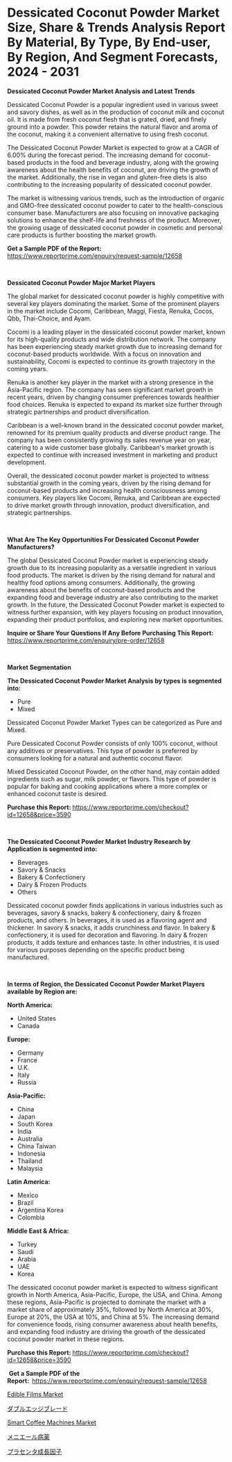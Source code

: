 <p><h1>Dessicated Coconut Powder Market Size, Share & Trends Analysis Report By Material, By Type, By End-user, By Region, And Segment Forecasts, 2024 - 2031</h1></p><p><strong>Dessicated Coconut Powder Market Analysis and Latest Trends</strong></p>
<p><p>Dessicated Coconut Powder is a popular ingredient used in various sweet and savory dishes, as well as in the production of coconut milk and coconut oil. It is made from fresh coconut flesh that is grated, dried, and finely ground into a powder. This powder retains the natural flavor and aroma of the coconut, making it a convenient alternative to using fresh coconut.</p><p>The Dessicated Coconut Powder Market is expected to grow at a CAGR of 6.00% during the forecast period. The increasing demand for coconut-based products in the food and beverage industry, along with the growing awareness about the health benefits of coconut, are driving the growth of the market. Additionally, the rise in vegan and gluten-free diets is also contributing to the increasing popularity of dessicated coconut powder.</p><p>The market is witnessing various trends, such as the introduction of organic and GMO-free dessicated coconut powder to cater to the health-conscious consumer base. Manufacturers are also focusing on innovative packaging solutions to enhance the shelf-life and freshness of the product. Moreover, the growing usage of dessicated coconut powder in cosmetic and personal care products is further boosting the market growth.</p></p>
<p><strong>Get a Sample PDF of the Report:&nbsp;</strong> <a href="https://www.reportprime.com/enquiry/request-sample/12658">https://www.reportprime.com/enquiry/request-sample/12658</a></p>
<p>&nbsp;</p>
<p><strong>Dessicated Coconut Powder Major Market Players</strong></p>
<p><p>The global market for dessicated coconut powder is highly competitive with several key players dominating the market. Some of the prominent players in the market include Cocomi, Caribbean, Maggi, Fiesta, Renuka, Cocos, Qbb, Thai-Choice, and Ayam.</p><p>Cocomi is a leading player in the dessicated coconut powder market, known for its high-quality products and wide distribution network. The company has been experiencing steady market growth due to increasing demand for coconut-based products worldwide. With a focus on innovation and sustainability, Cocomi is expected to continue its growth trajectory in the coming years.</p><p>Renuka is another key player in the market with a strong presence in the Asia-Pacific region. The company has seen significant market growth in recent years, driven by changing consumer preferences towards healthier food choices. Renuka is expected to expand its market size further through strategic partnerships and product diversification.</p><p>Caribbean is a well-known brand in the dessicated coconut powder market, renowned for its premium quality products and diverse product range. The company has been consistently growing its sales revenue year on year, catering to a wide customer base globally. Caribbean's market growth is expected to continue with increased investment in marketing and product development.</p><p>Overall, the dessicated coconut powder market is projected to witness substantial growth in the coming years, driven by the rising demand for coconut-based products and increasing health consciousness among consumers. Key players like Cocomi, Renuka, and Caribbean are expected to drive market growth through innovation, product diversification, and strategic partnerships.</p></p>
<p>&nbsp;</p>
<p><strong>What Are The Key Opportunities For Dessicated Coconut Powder Manufacturers?</strong></p>
<p><p>The global Dessicated Coconut Powder market is experiencing steady growth due to its increasing popularity as a versatile ingredient in various food products. The market is driven by the rising demand for natural and healthy food options among consumers. Additionally, the growing awareness about the benefits of coconut-based products and the expanding food and beverage industry are also contributing to the market growth. In the future, the Dessicated Coconut Powder market is expected to witness further expansion, with key players focusing on product innovation, expanding their product portfolios, and exploring new market opportunities.</p></p>
<p><strong>Inquire or Share Your Questions If Any Before Purchasing This Report:</strong> <a href="https://www.reportprime.com/enquiry/pre-order/12658">https://www.reportprime.com/enquiry/pre-order/12658</a></p>
<p>&nbsp;</p>
<p><strong>Market Segmentation</strong></p>
<p><strong>The Dessicated Coconut Powder Market Analysis by types is segmented into:</strong></p>
<p><ul><li>Pure</li><li>Mixed</li></ul></p>
<p><p>Dessicated Coconut Powder Market Types can be categorized as Pure and Mixed. </p><p>Pure Dessicated Coconut Powder consists of only 100% coconut, without any additives or preservatives. This type of powder is preferred by consumers looking for a natural and authentic coconut flavor.</p><p>Mixed Dessicated Coconut Powder, on the other hand, may contain added ingredients such as sugar, milk powder, or flavors. This type of powder is popular for baking and cooking applications where a more complex or enhanced coconut taste is desired.</p></p>
<p><strong>Purchase this Report:&nbsp;</strong><a href="https://www.reportprime.com/checkout?id=12658&price=3590">https://www.reportprime.com/checkout?id=12658&price=3590</a></p>
<p>&nbsp;</p>
<p><strong>The Dessicated Coconut Powder Market Industry Research by Application is segmented into:</strong></p>
<p><ul><li>Beverages</li><li>Savory & Snacks</li><li>Bakery & Confectionery</li><li>Dairy & Frozen Products</li><li>Others</li></ul></p>
<p><p>Dessicated coconut powder finds applications in various industries such as beverages, savory & snacks, bakery & confectionery, dairy & frozen products, and others. In beverages, it is used as a flavoring agent and thickener. In savory & snacks, it adds crunchiness and flavor. In bakery & confectionery, it is used for decoration and flavoring. In dairy & frozen products, it adds texture and enhances taste. In other industries, it is used for various purposes depending on the specific product being manufactured.</p></p>
<p>&nbsp;</p>
<p><strong>In terms of Region, the Dessicated Coconut Powder Market Players available by Region are:</strong></p>
<p>
    <p> <strong> North America: </strong>
        <ul>
            <li>United States</li>
            <li>Canada</li>
        </ul>
        </p> 
    <p> <strong> Europe: </strong>
        <ul>
            <li>Germany</li>
            <li>France</li>
            <li>U.K.</li>
            <li>Italy</li>
            <li>Russia</li>
        </ul>
        </p> 
    <p> <strong> Asia-Pacific: </strong>
        <ul>
            <li>China</li>
            <li>Japan</li>
            <li>South Korea</li>
            <li>India</li>
            <li>Australia</li>
            <li>China Taiwan</li>
            <li>Indonesia</li>
            <li>Thailand</li>
            <li>Malaysia</li>
        </ul>
        </p> 
    <p> <strong> Latin America: </strong>
        <ul>
            <li>Mexico</li>
            <li>Brazil</li>
            <li>Argentina Korea</li>
            <li>Colombia</li>
        </ul>
        </p> 
    <p> <strong> Middle East & Africa: </strong>
        <ul>
            <li>Turkey</li>
            <li>Saudi</li>
            <li>Arabia</li>
            <li>UAE</li>
            <li>Korea</li>
        </ul>
    </p>
    </p>
<p><p>The dessicated coconut powder market is expected to witness significant growth in North America, Asia-Pacific, Europe, the USA, and China. Among these regions, Asia-Pacific is projected to dominate the market with a market share of approximately 35%, followed by North America at 30%, Europe at 20%, the USA at 10%, and China at 5%. The increasing demand for convenience foods, rising consumer awareness about health benefits, and expanding food industry are driving the growth of the dessicated coconut powder market in these regions.</p></p>
<p><strong>Purchase this Report: </strong><a href="https://www.reportprime.com/checkout?id=12658&price=3590">https://www.reportprime.com/checkout?id=12658&price=3590</a></p>
<p>&nbsp;<strong>Get a Sample PDF of the Report:&nbsp;&nbsp;</strong><a href="https://www.reportprime.com/enquiry/request-sample/12658">https://www.reportprime.com/enquiry/request-sample/12658</a></p>
<p><strong></strong></p>
<p><p><a href="https://github.com/myacatherineblakecaczo9vcsw/Market-Research-Report-List-2/blob/main/edible-films-market.md">Edible Films Market</a></p><p><a href="https://github.com/SarahFahey88/Market-Research-Report-List-1/blob/main/486624917257.md">ダブルエッジブレード</a></p><p><a href="https://github.com/okotobwrhuteie/Market-Research-Report-List-1/blob/main/smart-coffee-machines-market.md">Smart Coffee Machines Market</a></p><p><a href="https://medium.com/@luckeycorbin/%E3%83%A1%E3%83%8B%E3%82%A8%E3%83%BC%E3%83%AB%E7%97%85%E3%81%AE%E6%B2%BB%E7%99%82%E8%96%AC%E5%B8%82%E5%A0%B4%E3%81%AF-%E5%B8%82%E5%A0%B4%E3%82%B7%E3%82%A7%E3%82%A2-%E5%B8%82%E5%A0%B4%E3%83%88%E3%83%AC%E3%83%B3%E3%83%89-%E3%81%8A%E3%82%88%E3%81%B3%E5%B8%82%E5%A0%B4%E6%88%90%E9%95%B7%E3%81%AB%E9%96%A2%E3%81%99%E3%82%8B%E6%83%85%E5%A0%B1%E3%82%92%E6%8F%90%E4%BE%9B%E3%81%97%E3%81%BE%E3%81%99-12c4f86c3d0e">メニエール病薬</a></p><p><a href="https://medium.com/@lindrup2/%E3%83%97%E3%83%A9%E3%82%BB%E3%83%B3%E3%82%BF%E6%88%90%E9%95%B7%E5%9B%A0%E5%AD%90%E5%B8%82%E5%A0%B4%E3%81%AF-2031%E5%B9%B4%E3%81%BE%E3%81%A7%E3%81%AE%E5%B8%82%E5%A0%B4%E3%82%B7%E3%82%A7%E3%82%A2-%E3%82%B5%E3%82%A4%E3%82%BA-%E3%81%8A%E3%82%88%E3%81%B3%E4%BA%88%E6%B8%AC%E3%82%92%E4%B8%AD%E5%BF%83%E3%81%AB%E7%84%A6%E7%82%B9%E3%82%92%E5%BD%93%E3%81%A6%E3%81%A6%E3%81%84%E3%81%BE%E3%81%99-ba458d9e51f4">プラセンタ成長因子</a></p></p>